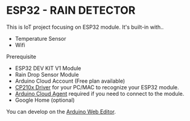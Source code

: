 # ESP32 - RAIN DETECTOR

This is IoT project focusing on ESP32 module. It's built-in with..
- Temperature Sensor
- Wifi

Prerequisite
- ESP32 DEV KIT V1 Module
- Rain Drop Sensor Module
- Arduino Cloud Account (Free plan available)
- [CP210x Driver](https://www.silabs.com/developers/usb-to-uart-bridge-vcp-drivers?tab=downloads) for your PC/MAC to recognize your ESP32 module. 
- [Arduino Cloud Agent](https://cloud.arduino.cc/download-agent/) required if you need to connect to the module.
- Google Home (optional) 

You can develop on the [Arduino Web Editor](https://app.arduino.cc/). 
